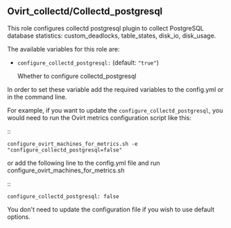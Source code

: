 ## Ovirt_collectd/Collectd_postgresql

This role configures collectd postgresql plugin to collect
PostgreSQL database statistics: custom_deadlocks, table_states, disk_io, disk_usage.

The available variables for this role are:

- `configure_collectd_postgresql:`  (default: `"true"`)

  Whether to configure collectd_postgresql


In order to set these variable add the required variables to the config.yml
or in the command line.

For example, if you want to update the `configure_collectd_postgresql`,
you would need to run the Ovirt metrics configuration script like this:

::


    configure_ovirt_machines_for_metrics.sh -e "configure_collectd_postgresql=false"


or add the following line to the config.yml file and run configure_ovirt_machines_for_metrics.sh

::

    configure_collectd_postgresql: false

You don't need to update the configuration file if you wish to use default options.
